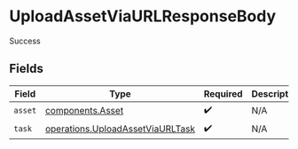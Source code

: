 # UploadAssetViaURLResponseBody

Success


## Fields

| Field                                                                                | Type                                                                                 | Required                                                                             | Description                                                                          |
| ------------------------------------------------------------------------------------ | ------------------------------------------------------------------------------------ | ------------------------------------------------------------------------------------ | ------------------------------------------------------------------------------------ |
| `asset`                                                                              | [components.Asset](../../models/components/asset.md)                                 | :heavy_check_mark:                                                                   | N/A                                                                                  |
| `task`                                                                               | [operations.UploadAssetViaURLTask](../../models/operations/uploadassetviaurltask.md) | :heavy_check_mark:                                                                   | N/A                                                                                  |
